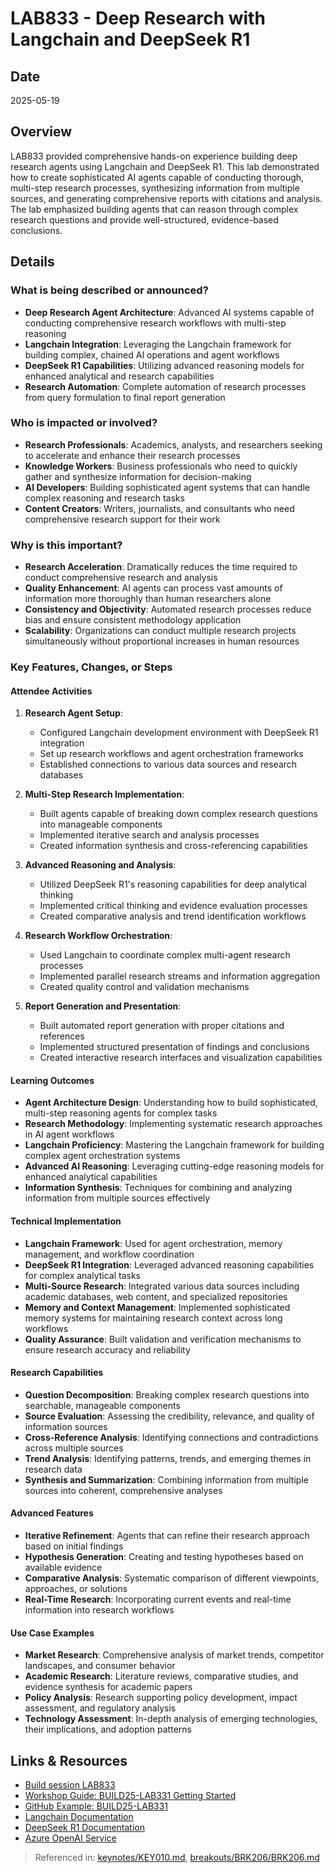 # LAB833 - Deep Research with Langchain and DeepSeek R1

## Date
2025-05-19

## Overview
LAB833 provided comprehensive hands-on experience building deep research agents using Langchain and DeepSeek R1. This lab demonstrated how to create sophisticated AI agents capable of conducting thorough, multi-step research processes, synthesizing information from multiple sources, and generating comprehensive reports with citations and analysis. The lab emphasized building agents that can reason through complex research questions and provide well-structured, evidence-based conclusions.

## Details

### What is being described or announced?
- **Deep Research Agent Architecture**: Advanced AI systems capable of conducting comprehensive research workflows with multi-step reasoning
- **Langchain Integration**: Leveraging the Langchain framework for building complex, chained AI operations and agent workflows
- **DeepSeek R1 Capabilities**: Utilizing advanced reasoning models for enhanced analytical and research capabilities
- **Research Automation**: Complete automation of research processes from query formulation to final report generation

### Who is impacted or involved?
- **Research Professionals**: Academics, analysts, and researchers seeking to accelerate and enhance their research processes
- **Knowledge Workers**: Business professionals who need to quickly gather and synthesize information for decision-making
- **AI Developers**: Building sophisticated agent systems that can handle complex reasoning and research tasks
- **Content Creators**: Writers, journalists, and consultants who need comprehensive research support for their work

### Why is this important?
- **Research Acceleration**: Dramatically reduces the time required to conduct comprehensive research and analysis
- **Quality Enhancement**: AI agents can process vast amounts of information more thoroughly than human researchers alone
- **Consistency and Objectivity**: Automated research processes reduce bias and ensure consistent methodology application
- **Scalability**: Organizations can conduct multiple research projects simultaneously without proportional increases in human resources

### Key Features, Changes, or Steps

#### Attendee Activities
1. **Research Agent Setup**:
   - Configured Langchain development environment with DeepSeek R1 integration
   - Set up research workflows and agent orchestration frameworks
   - Established connections to various data sources and research databases

2. **Multi-Step Research Implementation**:
   - Built agents capable of breaking down complex research questions into manageable components
   - Implemented iterative search and analysis processes
   - Created information synthesis and cross-referencing capabilities

3. **Advanced Reasoning and Analysis**:
   - Utilized DeepSeek R1's reasoning capabilities for deep analytical thinking
   - Implemented critical thinking and evidence evaluation processes
   - Created comparative analysis and trend identification workflows

4. **Research Workflow Orchestration**:
   - Used Langchain to coordinate complex multi-agent research processes
   - Implemented parallel research streams and information aggregation
   - Created quality control and validation mechanisms

5. **Report Generation and Presentation**:
   - Built automated report generation with proper citations and references
   - Implemented structured presentation of findings and conclusions
   - Created interactive research interfaces and visualization capabilities

#### Learning Outcomes
- **Agent Architecture Design**: Understanding how to build sophisticated, multi-step reasoning agents for complex tasks
- **Research Methodology**: Implementing systematic research approaches in AI agent workflows
- **Langchain Proficiency**: Mastering the Langchain framework for building complex agent orchestration systems
- **Advanced AI Reasoning**: Leveraging cutting-edge reasoning models for enhanced analytical capabilities
- **Information Synthesis**: Techniques for combining and analyzing information from multiple sources effectively

#### Technical Implementation
- **Langchain Framework**: Used for agent orchestration, memory management, and workflow coordination
- **DeepSeek R1 Integration**: Leveraged advanced reasoning capabilities for complex analytical tasks
- **Multi-Source Research**: Integrated various data sources including academic databases, web content, and specialized repositories
- **Memory and Context Management**: Implemented sophisticated memory systems for maintaining research context across long workflows
- **Quality Assurance**: Built validation and verification mechanisms to ensure research accuracy and reliability

#### Research Capabilities
- **Question Decomposition**: Breaking complex research questions into searchable, manageable components
- **Source Evaluation**: Assessing the credibility, relevance, and quality of information sources
- **Cross-Reference Analysis**: Identifying connections and contradictions across multiple sources
- **Trend Analysis**: Identifying patterns, trends, and emerging themes in research data
- **Synthesis and Summarization**: Combining information from multiple sources into coherent, comprehensive analyses

#### Advanced Features
- **Iterative Refinement**: Agents that can refine their research approach based on initial findings
- **Hypothesis Generation**: Creating and testing hypotheses based on available evidence
- **Comparative Analysis**: Systematic comparison of different viewpoints, approaches, or solutions
- **Real-Time Research**: Incorporating current events and real-time information into research workflows

#### Use Case Examples
- **Market Research**: Comprehensive analysis of market trends, competitor landscapes, and consumer behavior
- **Academic Research**: Literature reviews, comparative studies, and evidence synthesis for academic papers
- **Policy Analysis**: Research supporting policy development, impact assessment, and regulatory analysis
- **Technology Assessment**: In-depth analysis of emerging technologies, their implications, and adoption patterns

## Links & Resources

- [Build session LAB833](https://build.microsoft.com/en-US/sessions/e579e321-e05b-40de-a44d-e6b7dc95fb71)
- [Workshop Guide: BUILD25-LAB331 Getting Started](https://microsoft.github.io/BUILD25-LAB331/getting-started/)
- [GitHub Example: BUILD25-LAB331](https://github.com/microsoft/BUILD25-LAB331)
- [Langchain Documentation](https://python.langchain.com/docs/get_started/introduction)
- [DeepSeek R1 Documentation](https://deepseek.com/)
- [Azure OpenAI Service](https://learn.microsoft.com/en-us/azure/cognitive-services/openai/)

> Referenced in: [keynotes/KEY010.md](../keynotes/KEY010.md), [breakouts/BRK206/BRK206.md](../breakouts/BRK206/BRK206.md)
